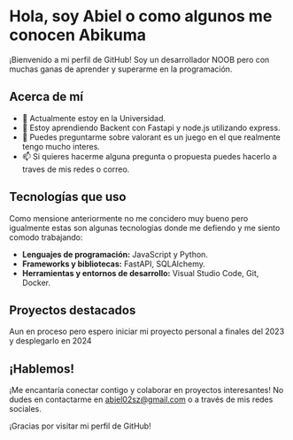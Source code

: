 # Hola, soy Abiel o como algunos me conocen Abikuma

¡Bienvenido a mi perfil de GitHub! Soy un desarrollador NOOB pero con muchas ganas de aprender y superarme en la programación.

## Acerca de mí

- 🔭 Actualmente estoy en la Universidad.
- 🌱 Estoy aprendiendo Backent con Fastapi y node.js utilizando express.
- 💬 Puedes preguntarme sobre valorant es un juego en el que realmente tengo mucho interes.
- 📫 Si quieres hacerme alguna pregunta o propuesta puedes hacerlo a traves de mis redes o correo.

## Tecnologías que uso
Como mensione anteriormente no me concidero muy bueno pero igualmente estas son algunas tecnologias donde me defiendo y me siento comodo trabajando:

- **Lenguajes de programación:** JavaScript y Python.
- **Frameworks y bibliotecas:** FastAPI, SQLAlchemy.
- **Herramientas y entornos de desarrollo:** Visual Studio Code, Git, Docker.

## Proyectos destacados
Aun en proceso pero espero iniciar mi proyecto personal a finales del 2023 y desplegarlo en 2024


## ¡Hablemos!

¡Me encantaría conectar contigo y colaborar en proyectos interesantes! No dudes en contactarme en abiel02sz@gmail.com o a través de mis redes sociales.

¡Gracias por visitar mi perfil de GitHub!

<!---
Abiel-Kuma/Abiel-Kuma is a ✨ special ✨ repository because its `README.md` (this file) appears on your GitHub profile.
You can click the Preview link to take a look at your changes.
--->
